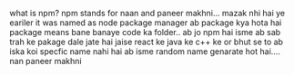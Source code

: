 what is npm?
npm stands for naan and paneer makhni...
mazak nhi hai ye eariler it was named as node package manager ab package kya hota hai
package means bane banaye code ka folder..
ab jo npm hai isme ab sab trah ke pakage dale jate hai jaise react ke java ke c++ ke or bhut se to ab iska koi specfic name nahi hai ab isme random name genarate hot hai....
nan paneer makhni
